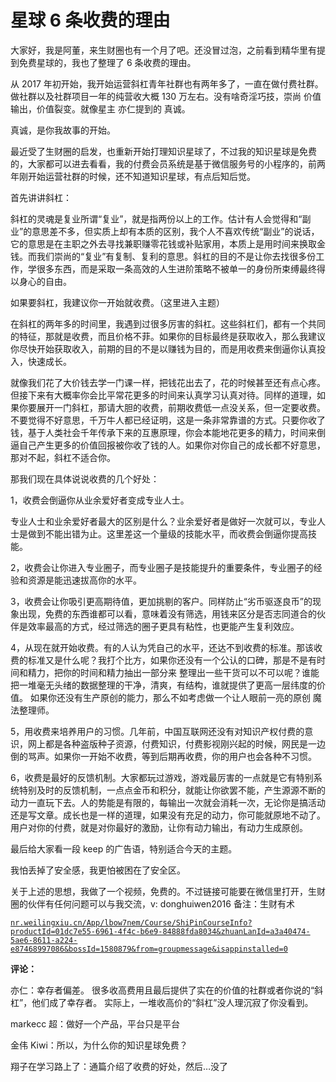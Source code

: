 # 星球 6 条收费的理由

大家好，我是阿董，来生财圈也有一个月了吧。还没冒过泡，之前看到精华里有提到免费星球的，我也了整理了 6 条收费的理由。

从 2017 年初开始，我开始运营斜杠青年社群也有两年多了，一直在做付费社群。做社群以及社群项目一年的纯营收大概 130 万左右。没有啥奇淫巧技，崇尚 价值输出，价值裂变。就像星主 亦仁提到的 真诚。

真诚，是你我故事的开始。

最近受了生财圈的启发，也重新开始打理知识星球了，不过我的知识星球是免费的，大家都可以进去看看，我的付费会员系统是基于微信服务号的小程序的，前两年刚开始运营社群的时候，还不知道知识星球，有点后知后觉。

首先讲讲斜杠：

斜杠的灵魂是复业所谓“复业”，就是指两份以上的工作。估计有人会觉得和“副业”的意思差不多，但实质上却有本质的区别，我个人不喜欢传统“副业”的说话，它的意思是在主职之外去寻找兼职赚零花钱或补贴家用，本质上是用时间来换取金钱。而我们崇尚的“复业”有复制、复利的意思。斜杠的目的不是让你去找很多份工作，学很多东西，而是采取一条高效的人生进阶策略不被单一的身份所束缚最终得以身心的自由。

如果要斜杠，我建议你一开始就收费。（这里进入主题）

在斜杠的两年多的时间里，我遇到过很多厉害的斜杠。这些斜杠们，都有一个共同的特征，那就是收费，而且价格不菲。如果你的目标最终是获取收入，那么我建议你尽快开始获取收入，前期的目的不是以赚钱为目的，而是用收费来倒逼你认真投入，快速成长。

就像我们花了大价钱去学一门课一样，把钱花出去了，花的时候甚至还有点心疼。但接下来有大概率你会比平常花更多的时间来认真学习认真对待。同样的道理，如果你要展开一门斜杠，那请大胆的收费，前期收费低一点没关系，但一定要收费。不要觉得不好意思，千万牛人都已经证明，这是一条非常靠谱的方式。只要你收了钱，基于人类社会千年传承下来的互惠原理，你会本能地花更多的精力，时间来倒逼自己产生更多的价值回报被你收了钱的人。如果你对你自己的成长都不好意思，那对不起，斜杠不适合你。

那我们现在具体说说收费的几个好处：

1，收费会倒逼你从业余爱好者变成专业人士。

专业人士和业余爱好者最大的区别是什么？业余爱好者是做好一次就可以，专业人士是做到不能出错为止。这里差这一个量级的技能水平，而收费会倒逼你提高技能。

2，收费会让你进入专业圈子，而专业圈子是技能提升的重要条件，专业圈子的经验和资源是能迅速拔高你的水平。

3，收费会让你吸引更高期待值，更加挑剔的客户。同样防止“劣币驱逐良币”的现象出现，免费的东西谁都可以看，意味着没有筛选，用钱来区分是否志同道合的伙伴是效率最高的方式，经过筛选的圈子更具有粘性，也更能产生复利效应。

4，从现在就开始收费。有的人认为凭自己的水平，还达不到收费的标准。那该收费的标准又是什么呢？我打个比方，如果你还没有一个公认的口碑，那是不是有时间和精力，把你的时间和精力抽出一部分来 整理出一些干货可以不可以呢？谁能把一堆毫无头绪的数据整理的干净，清爽，有结构，谁就提供了更高一层纬度的价值。 如果你还没有生产原创的能力，那么不如考虑做一个让人眼前一亮的原创 魔法整理师。

5，用收费来培养用户的习惯。几年前，中国互联网还没有对知识产权付费的意识，网上都是各种盗版种子资源，付费知识，付费影视刚兴起的时候，网民是一边倒的骂声。如果你一开始不收费，等到后期再收费，你的用户也会各种不习惯。

6，收费是最好的反馈机制。大家都玩过游戏，游戏最厉害的一点就是它有特别系统特别及时的反馈机制，一点点金币和积分，就能让你欲罢不能，产生源源不断的动力一直玩下去。人的势能是有限的，每输出一次就会消耗一次，无论你是搞活动还是写文章。成长也是一样的道理，如果没有充足的动力，你可能就原地不动了。用户对你的付费，就是对你最好的激励，让你有动力输出，有动力生成原创。

最后给大家看一段 keep 的广告语，特别适合今天的主题。

我怕丢掉了安全感，我更怕被困在了安全区。

关于上述的思想，我做了一个视频，免费的。不过链接可能要在微信里打开，生财圈的伙伴有任何问题可以与我交流，v: donghuiwen2016 备注：生财有术

[`nr.weilingxiu.cn/App/lbow7nem/Course/ShiPinCourseInfo?productId=01dc7e55-6961-4f4c-b6e9-84888fda8034&zhuanLanId=a3a40474-5ae6-8611-a224-e87468997086&bossId=1580879&from=groupmessage&isappinstalled=0`](http://nr.weilingxiu.cn/App/lbow7nem/Course/ShiPinCourseInfo?productId=01dc7e55-6961-4f4c-b6e9-84888fda8034&zhuanLanId=a3a40474-5ae6-8611-a224-e87468997086&bossId=1580879&from=groupmessage&isappinstalled=0)

**评论：**

亦仁：幸存者偏差。 很多收高费用且最后提供了实在的价值的社群或者你说的“斜杠”，他们成了幸存者。 实际上，一堆收高价的“斜杠”没人理沉寂了你没看到。

markecc 超：做好一个产品，平台只是平台

金伟 Kiwi：所以，为什么你的知识星球免费？

翔子在学习路上了：通篇介绍了收费的好处，然后…没了